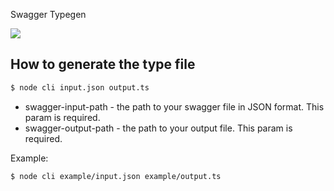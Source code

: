 Swagger Typegen

<a href="https://codeclimate.com/github/MatthiasMargot/swagger-typegen/maintainability"><img src="https://api.codeclimate.com/v1/badges/106a3e3f77f51488215a/maintainability" /></a>

## How to generate the type file

```sh
$ node cli input.json output.ts
```

- swagger-input-path - the path to your swagger file in JSON format. This param is required.
- swagger-output-path - the path to your output file. This param is required.

Example:

```sh
$ node cli example/input.json example/output.ts
```